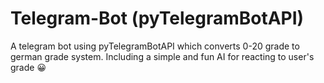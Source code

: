 # Telegram-Bot (pyTelegramBotAPI)
A telegram bot using pyTelegramBotAPI which converts 0-20 grade to german grade system.
Including a simple and fun AI for reacting to user's grade 😀
